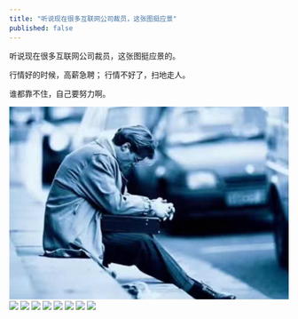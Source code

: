 ```yaml
---
title: "听说现在很多互联网公司裁员，这张图挺应景"
published: false
---
```

听说现在很多互联网公司裁员，这张图挺应景的。

行情好的时候，高薪急聘；
行情不好了，扫地走人。

谁都靠不住，自己要努力啊。

![](./1.jpg)
![](./2.jpg)
![](./3.jpg)
![](./4.jpg)
![](./5.jpg)
![](./6.jpg)
![](./7.jpg)
![](./8.jpg)
![](./9.jpg)
